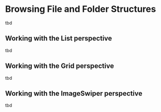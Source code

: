 # Browsing File and Folder Structures

tbd

## Working with the List perspective
tbd

## Working with the Grid perspective
tbd

## Working with the ImageSwiper perspective
tbd